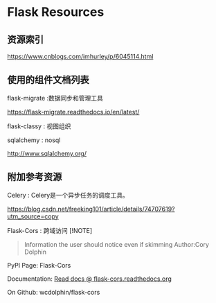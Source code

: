 # Flask Resources

## 资源索引

<https://www.cnblogs.com/imhurley/p/6045114.html>

## 使用的组件文档列表

flask-migrate :数据同步和管理工具

<https://flask-migrate.readthedocs.io/en/latest/>

flask-classy : 视图组织

sqlalchemy : nosql

<http://www.sqlalchemy.org/>

## 附加参考资源

Celery : Celery是一个异步任务的调度工具。

<https://blog.csdn.net/freeking101/article/details/74707619?utm_source=copy>

Flask-Cors : 跨域访问
[!NOTE]
> Information the user should notice even if skimming
Author:Cory Dolphin

PyPI Page: Flask-Cors

Documentation: [Read docs @ flask-cors.readthedocs.org](http://flask-cors.readthedocs.org/en/latest)

On Github: wcdolphin/flask-cors
